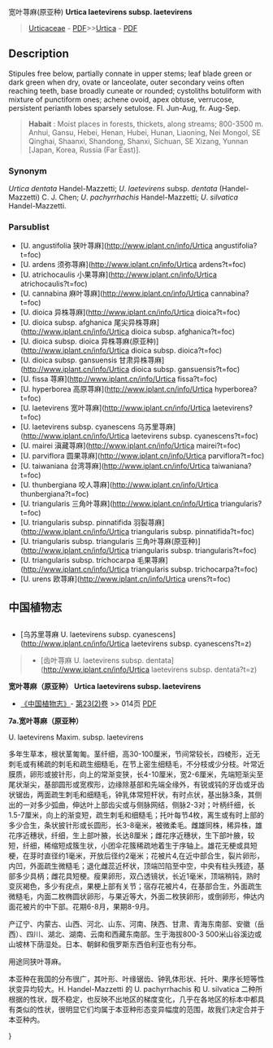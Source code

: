 宽叶荨麻(原亚种) **Urtica laetevirens subsp. laetevirens**

> [Urticaceae](http://www.iplant.cn/info/Urticaceae?t=foc) - [PDF](http://www.iplant.cn/foc/pdf/Urticaceae.pdf)>>[Urtica](http://www.iplant.cn/info/Urtica?t=foc) - [PDF](http://www.iplant.cn/foc/pdf/Urtica.pdf)

## Description

Stipules free below, partially connate in upper stems; leaf blade green or dark green when dry, ovate or lanceolate, outer secondary veins often reaching teeth, base broadly cuneate or rounded; cystoliths botuliform with mixture of punctiform ones; achene ovoid, apex obtuse, verrucose, persistent perianth lobes sparsely setulose. Fl. Jun-Aug, fr. Aug-Sep.

> **Habait** : 
> Moist places in forests, thickets, along streams; 800-3500 m. Anhui, Gansu, Hebei, Henan, Hubei, Hunan, Liaoning, Nei Mongol, SE Qinghai, Shaanxi, Shandong, Shanxi, Sichuan, SE Xizang, Yunnan [Japan, Korea, Russia (Far East)].

### Synonym
*Urtica* *dentata* Handel-Mazzetti; *U*. *laetevirens* subsp. *dentata* (Handel-Mazzetti) C. J. Chen; *U*. *pachyrrhachis* Handel-Mazzetti; *U*. *silvatica* Handel-Mazzetti.

### Parsublist

* [U.  angustifolia  狭叶荨麻](http://www.iplant.cn/info/Urtica angustifolia?t=foc)
* [U.  ardens  须弥荨麻](http://www.iplant.cn/info/Urtica ardens?t=foc)
* [U.  atrichocaulis  小果荨麻](http://www.iplant.cn/info/Urtica atrichocaulis?t=foc)
* [U.  cannabina  麻叶荨麻](http://www.iplant.cn/info/Urtica cannabina?t=foc)
* [U.  dioica  异株荨麻](http://www.iplant.cn/info/Urtica dioica?t=foc)
* [U.  dioica subsp. afghanica  尾尖异株荨麻](http://www.iplant.cn/info/Urtica dioica subsp. afghanica?t=foc)
* [U.  dioica subsp. dioica  异株荨麻(原亚种)](http://www.iplant.cn/info/Urtica dioica subsp. dioica?t=foc)
* [U.  dioica subsp. gansuensis  甘肃异株荨麻](http://www.iplant.cn/info/Urtica dioica subsp. gansuensis?t=foc)
* [U.  fissa  荨麻](http://www.iplant.cn/info/Urtica fissa?t=foc)
* [U.  hyperborea  高原荨麻](http://www.iplant.cn/info/Urtica hyperborea?t=foc)
* [U.  laetevirens  宽叶荨麻](http://www.iplant.cn/info/Urtica laetevirens?t=foc)
* [U.  laetevirens subsp. cyanescens  乌苏里荨麻](http://www.iplant.cn/info/Urtica laetevirens subsp. cyanescens?t=foc)
* [U.  mairei  滇藏荨麻](http://www.iplant.cn/info/Urtica mairei?t=foc)
* [U.  parviflora  圆果荨麻](http://www.iplant.cn/info/Urtica parviflora?t=foc)
* [U.  taiwaniana  台湾荨麻](http://www.iplant.cn/info/Urtica taiwaniana?t=foc)
* [U.  thunbergiana  咬人荨麻](http://www.iplant.cn/info/Urtica thunbergiana?t=foc)
* [U.  triangularis  三角叶荨麻](http://www.iplant.cn/info/Urtica triangularis?t=foc)
* [U.  triangularis subsp. pinnatifida  羽裂荨麻](http://www.iplant.cn/info/Urtica triangularis subsp. pinnatifida?t=foc)
* [U.  triangularis subsp. triangularis  三角叶荨麻(原亚种)](http://www.iplant.cn/info/Urtica triangularis subsp. triangularis?t=foc)
* [U.  triangularis subsp. trichocarpa  毛果荨麻](http://www.iplant.cn/info/Urtica triangularis subsp. trichocarpa?t=foc)
* [U.  urens  欧荨麻](http://www.iplant.cn/info/Urtica urens?t=foc)

## 中国植物志

## 
* [乌苏里荨麻  U.  laetevirens subsp. cyanescens](http://www.iplant.cn/info/Urtica laetevirens subsp. cyanescens?t=z)
> * [齿叶荨麻  U.  laetevirens subsp. dentata](http://www.iplant.cn/info/Urtica laetevirens subsp. dentata?t=z)

**宽叶荨麻（原亚种） Urtica laetevirens subsp. laetevirens**

* [《中国植物志》](http://www.iplant.cn/frps)- [第23(2)卷](http://www.iplant.cn/frps/vol/23(2)) >> 014页 [PDF](http://www.iplant.cn/frps/pdf/23(2)/014.pdf)

**7a.宽叶荨麻（原亚种）**

U. laetevirens Maxim. subsp. laetevirens

多年生草本，根状茎匍匍。茎纤细，高30-100厘米，节间常较长，四棱形，近无刺毛或有稀疏的刺毛和疏生细糙毛，在节上密生细糙毛，不分枝或少分枝。叶常近膜质，卵形或披针形，向上的常渐变狭，长4-10厘米，宽2-6厘米，先端短渐尖至尾状渐尖，基部圆形或宽楔形，边缘除基部和先端全缘外，有锐或钝的牙齿或牙齿状锯齿，两面疏生刺毛和细糙毛，钟乳体常短杆状，有时点状，基出脉3条，其侧出的一对多少弧曲，伸达叶上部齿尖或与侧脉网结，侧脉2-3对；叶柄纤细，长1.5-7厘米，向上的渐变短，疏生刺毛和细糙毛；托叶每节4枚，离生或有时上部的多少合生，条状披针形或长圆形，长3-8毫米，被微柔毛。雌雄同株，稀异株，雄花序近穗状，纤细，生上部叶腋，长达8厘米；雌花序近穗状，生下部叶腋，较短，纤细，稀缩短成簇生状，小团伞花簇稀疏地着生于序轴上。雄花无梗或具短梗，在芽时直径约1毫米，开放后径约2毫米；花被片4,在近中部合生，裂片卵形，内凹，外面疏生微糙毛；退化雌蕊近杯状，顶端凹陷至中空，中央有柱头残迹，基部多少具柄；雌花具短梗。瘦果卵形，双凸透镜状，长近1毫米，顶端稍钝，熟时变灰褐色，多少有疣点，果梗上部有关节；宿存花被片4，在基部合生，外面疏生微糙毛，内面二枚椭圆状卵形，与果近等大，外面二枚狭卵形，或倒卵形，伸达内面花被片的中下部。花期6-8月，果期8-9月。

产辽宁、内蒙古、山西、河北、山东、河南、陕西、甘肃、青海东南部、安徽（岳西）、四川、湖北、湖南、云南和西藏东南部。生于海拔800-3 500米山谷溪边或山坡林下荫湿处。日本、朝鲜和俄罗斯东西伯利亚也有分布。

用途同狭叶荨麻。

本亚种在我国的分布很广，其叶形、叶缘锯齿、钟乳体形状、托叶、果序长短等性状变异均较大。H. Handel-Mazzetti 的 U. pachyrrhachis 和 U. silvatica 二种所根据的性状，既不稳定，也反映不出地区的梯度变化，几乎在各地区的标本中都具有类似的性状，很明显它们均属于本亚种形态变异幅度的范围，故我们决定合并于本亚种内。

}
